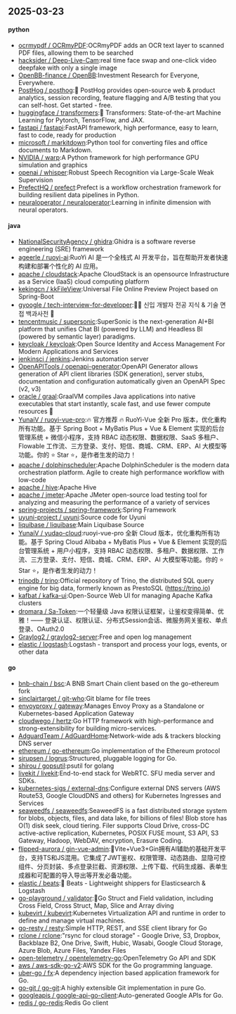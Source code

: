## 2025-03-23

#### python
* [ocrmypdf / OCRmyPDF](https://github.com/ocrmypdf/OCRmyPDF):OCRmyPDF adds an OCR text layer to scanned PDF files, allowing them to be searched
* [hacksider / Deep-Live-Cam](https://github.com/hacksider/Deep-Live-Cam):real time face swap and one-click video deepfake with only a single image
* [OpenBB-finance / OpenBB](https://github.com/OpenBB-finance/OpenBB):Investment Research for Everyone, Everywhere.
* [PostHog / posthog](https://github.com/PostHog/posthog):🦔 PostHog provides open-source web & product analytics, session recording, feature flagging and A/B testing that you can self-host. Get started - free.
* [huggingface / transformers](https://github.com/huggingface/transformers):🤗 Transformers: State-of-the-art Machine Learning for Pytorch, TensorFlow, and JAX.
* [fastapi / fastapi](https://github.com/fastapi/fastapi):FastAPI framework, high performance, easy to learn, fast to code, ready for production
* [microsoft / markitdown](https://github.com/microsoft/markitdown):Python tool for converting files and office documents to Markdown.
* [NVIDIA / warp](https://github.com/NVIDIA/warp):A Python framework for high performance GPU simulation and graphics
* [openai / whisper](https://github.com/openai/whisper):Robust Speech Recognition via Large-Scale Weak Supervision
* [PrefectHQ / prefect](https://github.com/PrefectHQ/prefect):Prefect is a workflow orchestration framework for building resilient data pipelines in Python.
* [neuraloperator / neuraloperator](https://github.com/neuraloperator/neuraloperator):Learning in infinite dimension with neural operators.

#### java
* [NationalSecurityAgency / ghidra](https://github.com/NationalSecurityAgency/ghidra):Ghidra is a software reverse engineering (SRE) framework
* [ageerle / ruoyi-ai](https://github.com/ageerle/ruoyi-ai):RuoYi AI 是一个全栈式 AI 开发平台，旨在帮助开发者快速构建和部署个性化的 AI 应用。
* [apache / cloudstack](https://github.com/apache/cloudstack):Apache CloudStack is an opensource Infrastructure as a Service (IaaS) cloud computing platform
* [kekingcn / kkFileView](https://github.com/kekingcn/kkFileView):Universal File Online Preview Project based on Spring-Boot
* [gyoogle / tech-interview-for-developer](https://github.com/gyoogle/tech-interview-for-developer):👶🏻 신입 개발자 전공 지식 & 기술 면접 백과사전 📖
* [tencentmusic / supersonic](https://github.com/tencentmusic/supersonic):SuperSonic is the next-generation AI+BI platform that unifies Chat BI (powered by LLM) and Headless BI (powered by semantic layer) paradigms.
* [keycloak / keycloak](https://github.com/keycloak/keycloak):Open Source Identity and Access Management For Modern Applications and Services
* [jenkinsci / jenkins](https://github.com/jenkinsci/jenkins):Jenkins automation server
* [OpenAPITools / openapi-generator](https://github.com/OpenAPITools/openapi-generator):OpenAPI Generator allows generation of API client libraries (SDK generation), server stubs, documentation and configuration automatically given an OpenAPI Spec (v2, v3)
* [oracle / graal](https://github.com/oracle/graal):GraalVM compiles Java applications into native executables that start instantly, scale fast, and use fewer compute resources 🚀
* [YunaiV / ruoyi-vue-pro](https://github.com/YunaiV/ruoyi-vue-pro):🔥 官方推荐 🔥 RuoYi-Vue 全新 Pro 版本，优化重构所有功能。基于 Spring Boot + MyBatis Plus + Vue & Element 实现的后台管理系统 + 微信小程序，支持 RBAC 动态权限、数据权限、SaaS 多租户、Flowable 工作流、三方登录、支付、短信、商城、CRM、ERP、AI 大模型等功能。你的 ⭐️ Star ⭐️，是作者生发的动力！
* [apache / dolphinscheduler](https://github.com/apache/dolphinscheduler):Apache DolphinScheduler is the modern data orchestration platform. Agile to create high performance workflow with low-code
* [apache / hive](https://github.com/apache/hive):Apache Hive
* [apache / jmeter](https://github.com/apache/jmeter):Apache JMeter open-source load testing tool for analyzing and measuring the performance of a variety of services
* [spring-projects / spring-framework](https://github.com/spring-projects/spring-framework):Spring Framework
* [uyuni-project / uyuni](https://github.com/uyuni-project/uyuni):Source code for Uyuni
* [liquibase / liquibase](https://github.com/liquibase/liquibase):Main Liquibase Source
* [YunaiV / yudao-cloud](https://github.com/YunaiV/yudao-cloud):ruoyi-vue-pro 全新 Cloud 版本，优化重构所有功能。基于 Spring Cloud Alibaba + MyBatis Plus + Vue & Element 实现的后台管理系统 + 用户小程序，支持 RBAC 动态权限、多租户、数据权限、工作流、三方登录、支付、短信、商城、CRM、ERP、AI 大模型等功能。你的 ⭐️ Star ⭐️，是作者生发的动力！
* [trinodb / trino](https://github.com/trinodb/trino):Official repository of Trino, the distributed SQL query engine for big data, formerly known as PrestoSQL (https://trino.io)
* [kafbat / kafka-ui](https://github.com/kafbat/kafka-ui):Open-Source Web UI for managing Apache Kafka clusters
* [dromara / Sa-Token](https://github.com/dromara/Sa-Token):一个轻量级 Java 权限认证框架，让鉴权变得简单、优雅！—— 登录认证、权限认证、分布式Session会话、微服务网关鉴权、单点登录、OAuth2.0
* [Graylog2 / graylog2-server](https://github.com/Graylog2/graylog2-server):Free and open log management
* [elastic / logstash](https://github.com/elastic/logstash):Logstash - transport and process your logs, events, or other data

#### go
* [bnb-chain / bsc](https://github.com/bnb-chain/bsc):A BNB Smart Chain client based on the go-ethereum fork
* [sinclairtarget / git-who](https://github.com/sinclairtarget/git-who):Git blame for file trees
* [envoyproxy / gateway](https://github.com/envoyproxy/gateway):Manages Envoy Proxy as a Standalone or Kubernetes-based Application Gateway
* [cloudwego / hertz](https://github.com/cloudwego/hertz):Go HTTP framework with high-performance and strong-extensibility for building micro-services.
* [AdguardTeam / AdGuardHome](https://github.com/AdguardTeam/AdGuardHome):Network-wide ads & trackers blocking DNS server
* [ethereum / go-ethereum](https://github.com/ethereum/go-ethereum):Go implementation of the Ethereum protocol
* [sirupsen / logrus](https://github.com/sirupsen/logrus):Structured, pluggable logging for Go.
* [shirou / gopsutil](https://github.com/shirou/gopsutil):psutil for golang
* [livekit / livekit](https://github.com/livekit/livekit):End-to-end stack for WebRTC. SFU media server and SDKs.
* [kubernetes-sigs / external-dns](https://github.com/kubernetes-sigs/external-dns):Configure external DNS servers (AWS Route53, Google CloudDNS and others) for Kubernetes Ingresses and Services
* [seaweedfs / seaweedfs](https://github.com/seaweedfs/seaweedfs):SeaweedFS is a fast distributed storage system for blobs, objects, files, and data lake, for billions of files! Blob store has O(1) disk seek, cloud tiering. Filer supports Cloud Drive, cross-DC active-active replication, Kubernetes, POSIX FUSE mount, S3 API, S3 Gateway, Hadoop, WebDAV, encryption, Erasure Coding.
* [flipped-aurora / gin-vue-admin](https://github.com/flipped-aurora/gin-vue-admin):🚀Vite+Vue3+Gin拥有AI辅助的基础开发平台，支持TS和JS混用。它集成了JWT鉴权、权限管理、动态路由、显隐可控组件、分页封装、多点登录拦截、资源权限、上传下载、代码生成器、表单生成器和可配置的导入导出等开发必备功能。
* [elastic / beats](https://github.com/elastic/beats):🐠 Beats - Lightweight shippers for Elasticsearch & Logstash
* [go-playground / validator](https://github.com/go-playground/validator):💯Go Struct and Field validation, including Cross Field, Cross Struct, Map, Slice and Array diving
* [kubevirt / kubevirt](https://github.com/kubevirt/kubevirt):Kubernetes Virtualization API and runtime in order to define and manage virtual machines.
* [go-resty / resty](https://github.com/go-resty/resty):Simple HTTP, REST, and SSE client library for Go
* [rclone / rclone](https://github.com/rclone/rclone):"rsync for cloud storage" - Google Drive, S3, Dropbox, Backblaze B2, One Drive, Swift, Hubic, Wasabi, Google Cloud Storage, Azure Blob, Azure Files, Yandex Files
* [open-telemetry / opentelemetry-go](https://github.com/open-telemetry/opentelemetry-go):OpenTelemetry Go API and SDK
* [aws / aws-sdk-go-v2](https://github.com/aws/aws-sdk-go-v2):AWS SDK for the Go programming language.
* [uber-go / fx](https://github.com/uber-go/fx):A dependency injection based application framework for Go.
* [go-git / go-git](https://github.com/go-git/go-git):A highly extensible Git implementation in pure Go.
* [googleapis / google-api-go-client](https://github.com/googleapis/google-api-go-client):Auto-generated Google APIs for Go.
* [redis / go-redis](https://github.com/redis/go-redis):Redis Go client
